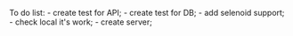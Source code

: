 To do list:
    - create test for API;
    - create test for DB;
    - add selenoid support;
    - check local it's work;
    - create server;
